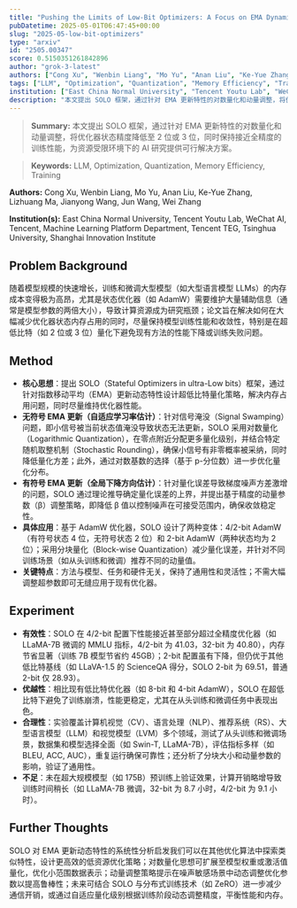 ```yaml
---
title: "Pushing the Limits of Low-Bit Optimizers: A Focus on EMA Dynamics"
pubDatetime: 2025-05-01T06:47:45+00:00
slug: "2025-05-low-bit-optimizers"
type: "arxiv"
id: "2505.00347"
score: 0.5150351261842896
author: "grok-3-latest"
authors: ["Cong Xu", "Wenbin Liang", "Mo Yu", "Anan Liu", "Ke-Yue Zhang", "Lizhuang Ma", "Jianyong Wang", "Jun Wang", "Wei Zhang"]
tags: ["LLM", "Optimization", "Quantization", "Memory Efficiency", "Training"]
institution: ["East China Normal University", "Tencent Youtu Lab", "WeChat AI, Tencent", "Machine Learning Platform Department, Tencent TEG", "Tsinghua University", "Shanghai Innovation Institute"]
description: "本文提出 SOLO 框架，通过针对 EMA 更新特性的对数量化和动量调整，将优化器状态精度降低至 2 位或 3 位，同时保持接近全精度的训练性能，为资源受限环境下的 AI 研究提供可行解决方案。"
---
```


> **Summary:** 本文提出 SOLO 框架，通过针对 EMA 更新特性的对数量化和动量调整，将优化器状态精度降低至 2 位或 3 位，同时保持接近全精度的训练性能，为资源受限环境下的 AI 研究提供可行解决方案。 

> **Keywords:** LLM, Optimization, Quantization, Memory Efficiency, Training

**Authors:** Cong Xu, Wenbin Liang, Mo Yu, Anan Liu, Ke-Yue Zhang, Lizhuang Ma, Jianyong Wang, Jun Wang, Wei Zhang

**Institution(s):** East China Normal University, Tencent Youtu Lab, WeChat AI, Tencent, Machine Learning Platform Department, Tencent TEG, Tsinghua University, Shanghai Innovation Institute


## Problem Background

随着模型规模的快速增长，训练和微调大型模型（如大型语言模型 LLMs）的内存成本变得极为高昂，尤其是状态优化器（如 AdamW）需要维护大量辅助信息（通常是模型参数的两倍大小），导致计算资源成为研究瓶颈；论文旨在解决如何在大幅减少优化器状态内存占用的同时，尽量保持模型训练性能和收敛性，特别是在超低比特（如 2 位或 3 位）量化下避免现有方法的性能下降或训练失败问题。

## Method

* **核心思想**：提出 SOLO（Stateful Optimizers in ultra-Low bits）框架，通过针对指数移动平均（EMA）更新动态特性设计超低比特量化策略，解决内存占用问题，同时尽量维持优化器性能。
* **无符号 EMA 更新（自适应学习率估计）**：针对信号淹没（Signal Swamping）问题，即小信号被当前状态值淹没导致状态无法更新，SOLO 采用对数量化（Logarithmic Quantization），在零点附近分配更多量化级别，并结合特定随机取整机制（Stochastic Rounding），确保小信号有非零概率被采纳，同时降低量化方差；此外，通过对数基数的选择（基于 p-分位数）进一步优化量化分布。
* **有符号 EMA 更新（全局下降方向估计）**：针对量化误差导致梯度噪声方差激增的问题，SOLO 通过理论推导确定量化误差的上界，并提出基于精度的动量参数（β）调整策略，即降低 β 值以控制噪声在可接受范围内，确保收敛稳定性。
* **具体应用**：基于 AdamW 优化器，SOLO 设计了两种变体：4/2-bit AdamW（有符号状态 4 位，无符号状态 2 位）和 2-bit AdamW（两种状态均为 2 位）；采用分块量化（Block-wise Quantization）减少量化误差，并针对不同训练场景（如从头训练和微调）推荐不同的动量值。
* **关键特点**：方法与模型、任务和硬件无关，保持了通用性和灵活性；不需大幅调整超参数即可无缝应用于现有优化器。

## Experiment

* **有效性**：SOLO 在 4/2-bit 配置下性能接近甚至部分超过全精度优化器（如 LLaMA-7B 微调的 MMLU 指标，4/2-bit 为 41.03，32-bit 为 40.80），内存节省显著（训练 7B 模型节省约 45GB）；2-bit 配置虽有下降，但仍优于其他低比特基线（如 LLaVA-1.5 的 ScienceQA 得分，SOLO 2-bit 为 69.51，普通 2-bit 仅 28.93）。
* **优越性**：相比现有低比特优化器（如 8-bit 和 4-bit AdamW），SOLO 在超低比特下避免了训练崩溃，性能更稳定，尤其在从头训练和微调任务中表现出色。
* **合理性**：实验覆盖计算机视觉（CV）、语言处理（NLP）、推荐系统（RS）、大型语言模型（LLM）和视觉模型（LVM）多个领域，测试了从头训练和微调场景，数据集和模型选择全面（如 Swin-T, LLaMA-7B），评估指标多样（如 BLEU, ACC, AUC），重复运行确保可靠性；还分析了分块大小和动量参数的影响，验证了通用性。
* **不足**：未在超大规模模型（如 175B）预训练上验证效果，计算开销略增导致训练时间稍长（如 LLaMA-7B 微调，32-bit 为 8.7 小时，4/2-bit 为 9.1 小时）。

## Further Thoughts

SOLO 对 EMA 更新动态特性的系统性分析启发我们可以在其他优化算法中探索类似特性，设计更高效的低资源优化策略；对数量化思想可扩展至模型权重或激活值量化，优化小范围数据表示；动量调整策略提示在噪声敏感场景中动态调整优化参数以提高鲁棒性；未来可结合 SOLO 与分布式训练技术（如 ZeRO）进一步减少通信开销，或通过自适应量化级别根据训练阶段动态调整精度，平衡性能和内存。